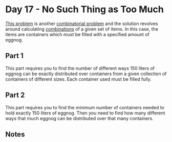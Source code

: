 # Day 17 - No Such Thing as Too Much

[This problem](https://adventofcode.com/2015/day/17) is another [combinatorial problem](https://en.wikipedia.org/wiki/Combinatorial_optimization) and the solution revolves around calculating [combinations](https://en.wikipedia.org/wiki/Combination) of a given set of items. In this case, the items are containers which must be filled with a specified amount of eggnog.

## Part 1

This part requires you to find the number of different ways 150 liters of eggnog can be exactly distributed over containers from a given collection of containers of different sizes. Each container used must be filled fully.

## Part 2

This part requires you to find the minimum number of containers needed to hold exactly 150 liters of eggnog. Then you need to find how many different ways that much eggnog can be distributed over that many containers.  

## Notes